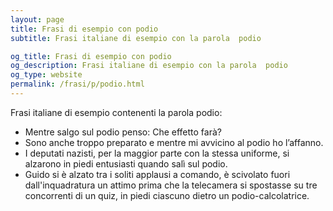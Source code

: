```yaml
---
layout: page
title: Frasi di esempio con podio 
subtitle: Frasi italiane di esempio con la parola  podio

og_title: Frasi di esempio con podio 
og_description: Frasi italiane di esempio con la parola  podio
og_type: website
permalink: /frasi/p/podio.html
---
```


Frasi italiane di esempio contenenti la parola podio:


- Mentre salgo sul podio penso: Che effetto farà?
- Sono anche troppo preparato e mentre mi avvicino al podio ho l’affanno.
- I deputati nazisti, per la maggior parte con la stessa uniforme, si alzarono in piedi entusiasti quando salì sul podio.
- Guido si è alzato tra i soliti applausi a comando, è scivolato fuori dall'inquadratura un attimo prima che la telecamera si spostasse su tre concorrenti di un quiz, in piedi ciascuno dietro un podio-calcolatrice.
